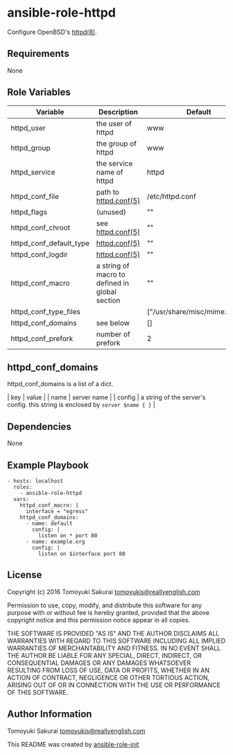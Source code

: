 ansible-role-httpd
=====================

Configure OpenBSD's [httpd(8)](http://man.openbsd.org/httpd.8).

Requirements
------------

None

Role Variables
--------------

| Variable | Description | Default |
|----------|-------------|---------|
| httpd\_user | the user of httpd | www |
| httpd\_group | the group of httpd | www |
| httpd\_service | the service name of httpd | httpd |
| httpd\_conf\_file | path to [httpd.conf(5)](http://man.openbsd.org/httpd.conf.5) | /etc/httpd.conf |
| httpd\_flags | (unused) | "" |
| httpd\_conf\_chroot | see [httpd.conf(5)](http://man.openbsd.org/httpd.conf.5) | "" |
| httpd\_conf\_default\_type | [httpd.conf(5)](http://man.openbsd.org/httpd.conf.5) | "" |
| httpd\_conf\_logdir | [httpd.conf(5)](http://man.openbsd.org/httpd.conf.5) | "" |
| httpd\_conf\_macro | a string of macro to defined in global section | "" |
| httpd\_conf\_type\_files | | ["/usr/share/misc/mime.types"] |
| httpd\_conf\_domains | see below | [] |
| httpd\_conf\_prefork | number of prefork | 2 |


## httpd\_conf\_domains

httpd\_conf\_domains is a list of a dict.

| key | value |
| name | server name |
| config | a string of the server's config. this string is enclosed by `server $name { }` |

Dependencies
------------

None

Example Playbook
----------------

    - hosts: localhost
      roles:
        - ansible-role-httpd
      vars:
        httpd_conf_macro: |
          interface = "egress"
        httpd_conf_domains:
          - name: default
            config: |
              listen on * port 80
          - name: example.org
            config: |
              listen on $interface port 80

License
-------

Copyright (c) 2016 Tomoyuki Sakurai <tomoyukis@reallyenglish.com>

Permission to use, copy, modify, and distribute this software for any
purpose with or without fee is hereby granted, provided that the above
copyright notice and this permission notice appear in all copies.

THE SOFTWARE IS PROVIDED "AS IS" AND THE AUTHOR DISCLAIMS ALL WARRANTIES
WITH REGARD TO THIS SOFTWARE INCLUDING ALL IMPLIED WARRANTIES OF
MERCHANTABILITY AND FITNESS. IN NO EVENT SHALL THE AUTHOR BE LIABLE FOR
ANY SPECIAL, DIRECT, INDIRECT, OR CONSEQUENTIAL DAMAGES OR ANY DAMAGES
WHATSOEVER RESULTING FROM LOSS OF USE, DATA OR PROFITS, WHETHER IN AN
ACTION OF CONTRACT, NEGLIGENCE OR OTHER TORTIOUS ACTION, ARISING OUT OF
OR IN CONNECTION WITH THE USE OR PERFORMANCE OF THIS SOFTWARE.

Author Information
------------------

Tomoyuki Sakurai <tomoyukis@reallyenglish.com>

This README was created by [ansible-role-init](https://gist.github.com/trombik/d01e280f02c78618429e334d8e4995c0)
